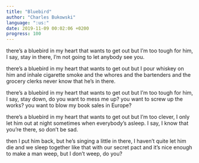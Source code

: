 ```yaml
---
title: "Bluebird"
author: "Charles Bukowski"
language: ":us:"
date: 2019-11-09 00:02:06 +0200
progress: 100
---
```

there’s a bluebird in my heart that
wants to get out
but I’m too tough for him,
I say, stay in there, I’m not going
to let anybody see
you.

there’s a bluebird in my heart that
wants to get out
but I pour whiskey on him and inhale
cigarette smoke
and the whores and the bartenders
and the grocery clerks
never know that
he’s
in there.

there’s a bluebird in my heart that
wants to get out
but I’m too tough for him,
I say,
stay down, do you want to mess
me up?
you want to screw up the
works?
you want to blow my book sales in
Europe?

there’s a bluebird in my heart that
wants to get out
but I’m too clever, I only let him out
at night sometimes
when everybody’s asleep.
I say, I know that you’re there,
so don’t be
sad.

then I put him back,
but he’s singing a little
in there, I haven’t quite let him
die
and we sleep together like
that
with our
secret pact
and it’s nice enough to
make a man
weep, but I don’t
weep, do
you?
